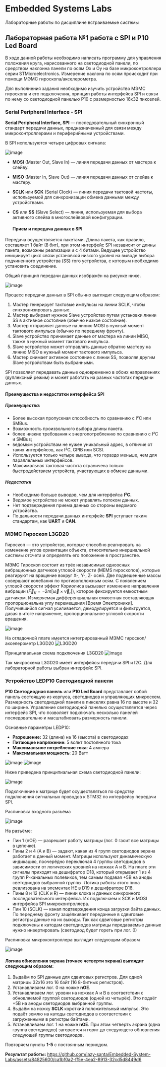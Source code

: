 # **Embedded Systems Labs**
Лабораторные работы по дисциплине встраиваемые системы

## Лабораторная работа №1 работа с SPI и P10 Led Board

В ходе данной работы необходимо написать программу для управления положения круга, нарисованного на светодиодной панели, по средством наклонна панели по осям Ox и Oy
на базе микроконтроллера серии STMicroelectronics. Измерение наклона по осям происходит при помощи МЭМС гироскопа/акселерометра. 

Для выполнения задания необходимо изучить устройство МЭМС гироскопа и его подключения, принцип работы интерфейса SPI и связи по нему 
со светодиодной панелью P10 с размерностью 16x32 пикселей.

### Serial Peripheral Interface - SPI
**Serial Peripheral Interface, SPI** — последовательный синхронный стандарт передачи данных,
предназначенный для связи между микроконтроллерами и периферийными устройствами.

В SPI используются четыре цифровых сигнала:

![image](https://github.com/lazy-santa/Embedded-System-Labs/assets/84825600/35cccc39-d990-4291-b7f2-cea0e3460775)

* **MOSI** (Master Out, Slave In) — линия передачи данных от мастера к слейву.

* **MISO** (Master In, Slave Out) — линия передачи данных от слейва к мастеру.

* **SCLK** или **SCK** (Serial Clock) — линия передачи тактовой частоты, используемой для синхронизации обмена данными между устройствами.

* **CS** или **SS** (Slave Select) — линия, используемая для выбора активного слейва в многослейвовой конфигурации.

  #### Прием и передача данных в SPI
Передача осуществляется пакетами. Длина пакета, как правило, составляет 1 байт (8 бит),
при этом интерфейс SPI независит от длины пакета, возможны реализации и с 4 битами.
Ведущее устройство инициирует цикл связи установкой
низкого уровня на выводе выбора подчиненного устройства (SS)
того устройства, с которым необходимо установить соединение.

Общий принцип передачи данных изображён на рисунке ниже.

![image](https://github.com/lazy-santa/Embedded-System-Labs/assets/84825600/42189e49-70de-4a58-9abf-ae964270bc53)

Процесс передачи данных в SPI обычно выглядит следующим образом:

1) Мастер генерирует тактовые импульсы на линии SCLK, чтобы синхронизировать данные.
2) Мастер выбирает нужное Slave устройство путем установки линии SS в активное состояние (обычно низкое состояние).
3) Мастер отправляет данные на линию MOSI в нужный момент тактового импульса (обычно по переднему фронту).
4) Slave устройство принимает данные от мастера на линии MISO, также в нужный момент тактового импульса.
5) Slave устройство может отправлять данные обратно мастеру на линию MISO в нужный момент тактового импульса.
6) Мастер снимает активное состояние с линии SS, позволяя другим Slave устройствам быть выбранными.

SPI позволяет передавать данные одновременно в обоих направлениях (дуплексный режим) и может работать на разных частотах передачи данных. 

#### Преимущества и недостатки интерфейса SPI
##### Преимущества:
* Более высокая пропускная способность по сравнению с I²C или SMBus.
* Возможность произвольного выбора длины пакета.
* более низкие требования к энергопотреблению по сравнению с I²C и SMBus;
* ведомым устройствам не нужен уникальный адрес, в отличие от таких интерфейсов, как I²C, GPIB или SCSI.
* Используется только четыре вывода, что гораздо меньше, чем для параллельных интерфейсов.
* Максимальная тактовая частота ограничена только быстродействием устройств, участвующих в обмене данными.

##### Недостатки
* Необходимо больше выводов, чем для интерфейса **I²C**.
* Ведомое устройство не может управлять потоком данных.
* Нет подтверждения приема данных со стороны ведомого устройства.
* По дальности передачи данных интерфейс **SPI** уступает таким стандартам, как **UART** и **CAN**.

### МЭМС Гироскоп L3GD20
Гироскоп — это устройство, которые способно реагировать на изменение углов ориентации объекта,
относительно инерциальной системы отсчета и определять его положение в пространстве.

МЭМС Гироскоп состоит из трёх независимых одноосных вибрационных датчиков угловой скорости (MEMS гироскопов), которые реагируют на вращение вокруг X-, Y-, Z- осей. Две подвешенные массы совершают колебания по противоположным осям. С появлением угловой скорости эффект Кориолиса вызывает изменение направления вибрации ($\vec{F}_K = -2m[\vec{\omega} \times \vec{v}_r]$), которое фиксируется емкостным датчиком. Измеряемая дифференциальная емкостная составляющая пропорциональна углу перемещения [Время Электроники]. Получившийся сигнал усиливается, демодулируется и фильтруется, давая в итоге напряжение, пропорциональное угловой скорости вращения.

![image](https://github.com/lazy-santa/Embedded-System-Labs/assets/84825600/089884a5-ce34-428d-aed7-4ac430d0a289)

На отладочной плате имеется интегрированный МЭМС гироскоп/акселерометр L3GD20
![L3GD20](https://github.com/lazy-santa/Embedded-System-Labs/assets/84825600/8e5172b1-98c9-40e5-89ee-e945507bf404)

Принципиальная схема подключения L3GD20
![image](https://github.com/lazy-santa/Embedded-System-Labs/assets/84825600/df0e6b31-d13d-4a31-8cca-d3f6872540b1)

Так микросхема L3GD20 имеет интерфейсы передачи SPI и I2C. Для лабораторной работы выбран интерфейс SPI.

### Устройство LEDP10 Светодиодной панели
**P10 Светодиодная панель** или **P10 Led Board** представляет собой
панель состоящую из корпуса, светодиодов и управляющих микросхем.
Размерность светодиодной панели в пикселях равна 16 по высоте и
32 по ширине. Управление светодиодной панелью осуществляется
через интерфейс SPI, что позволяет подключать несколько панелей
последовательно и масштабиовать размерность панели.

Основные параметры LEDP10: 
- **Разрешение:** 32 (длина) на 16 (высота) в светодиодах
- **Питающее напряжение**: 5 вольт постоянного тока
- **Максимальное потребление тока**: 4 ампера
- **Максимальная мощность**: 20 Ватт

![image](https://github.com/lazy-santa/Embedded-System-Labs/assets/84825600/95f56691-4c29-4266-853a-ebf2ee979a48)
![image](https://github.com/lazy-santa/Embedded-System-Labs/assets/84825600/3e1f7ce6-cf64-497d-8d7d-6c2fee578411)

Ниже приведена принципиальная схема светодиодной панели:

![image](https://github.com/lazy-santa/Embedded-System-Labs/assets/84825600/05c747d5-1d83-46ad-99e3-8f58f7dfd0e6)

Подключение к матрице будет осуществляться по средству подключения сигнальных проводов к STM32 по интерфейсу передачи SPI.

Распиновка входного разъёма

![image](https://github.com/lazy-santa/Embedded-System-Labs/assets/84825600/556ca805-ae99-445d-a3a6-6541f3a6ded5)

На разъёме:
* Пин 1 (nOE) — разрешает работу матрицы (лог. 0 гасит все матрицы в цепочке).
* Пины 2 и 4 (A и B) — задают, какая из 4 групп светодиодов экрана работает в данный момент.
Матрицы используют динамическую индикацию, поочерёдно переключая 4 группы светодиодов в зависимости от логических
уровней на ножках A и B.
На плате эти сигналы приходят на дешифратор D18, который открывает 1 из 4 групп P-канальных полевиков,
тем самым подавая +5В на аноды светодиодов выбранной группы. Логика работы этого пина реализована на элементах НЕ в D19 и дешифраторе D18.
* Пины 8 и 12 (CLK и R) — линии клока и данных синхронного последовательного интерфейса.
Их подключаем к SCK и MOSI интерфейса SPI микроконтроллера.
* Пин 10 (SCLK) — канал подтверждения конца загрузки байта данных. По переднему фронту защёлкивает переданные в сдвиговые регистры данные на их выходы.
Так как сдвиговые регистры подключены к катодам светодиодов матрицы передаваемые данные нужно инвертировать (светодиод будет гореть при лог. 0)

Распиновка микроконтроллера выглядит следующим образом

![image](https://github.com/lazy-santa/Embedded-System-Labs/assets/84825600/b296ad1b-7f14-4fbf-8658-b4811749e36a)


#### Логика обновления экрана (точнее четверти экрана) выглядит следующим образом:
1. Выдаём по SPI данные для сдвиговых регистров.
Для одной матрицы 32x16 это 16 байт (16 8-битных регистров).
2. Устанавливаем лог. 0 на ножке **nOE**.
3. Устанавливаем лог. уровни на ножках A и B в соответствии
с обновляемой группой светодиодов (одной из четырёх).
Это подаёт +5В на аноды светодиодов выбранной группы.
4. Выдаём на ножку **SCLK** короткий положительный импульс.
Это подаёт землю на катоды светодиодов в соответствии
с загруженными в регистры байтами.
5. Устанавливаем лог. 1 на ножке **nOE**.
При этом четверть экрана (одна группа светодиодов)
загорается и горит до следующего обновления следующей группы светодиодов.

Повторяем пункты **1-5** с постоянным периодом.

**Результат работы:**
https://github.com/lazy-santa/Embedded-System-Labs/assets/84825600/ca1bf0a2-ff5e-4ea2-8913-32cd5d8449d6

